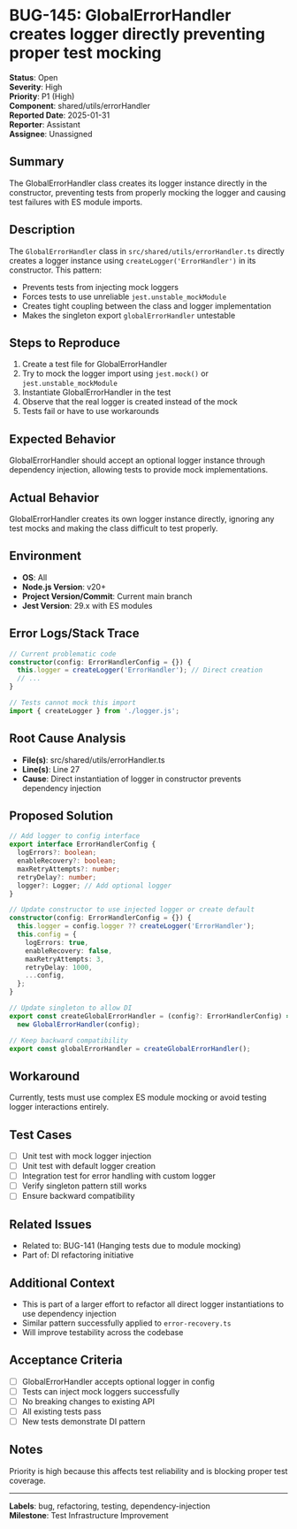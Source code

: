 # BUG-145: GlobalErrorHandler creates logger directly preventing proper test mocking

**Status**: Open  
**Severity**: High  
**Priority**: P1 (High)  
**Component**: shared/utils/errorHandler  
**Reported Date**: 2025-01-31  
**Reporter**: Assistant  
**Assignee**: Unassigned

## Summary

The GlobalErrorHandler class creates its logger instance directly in the constructor, preventing tests from properly mocking the logger and causing test failures with ES module imports.

## Description

The `GlobalErrorHandler` class in `src/shared/utils/errorHandler.ts` directly creates a logger instance using `createLogger('ErrorHandler')` in its constructor. This pattern:

- Prevents tests from injecting mock loggers
- Forces tests to use unreliable `jest.unstable_mockModule` 
- Creates tight coupling between the class and logger implementation
- Makes the singleton export `globalErrorHandler` untestable

## Steps to Reproduce

1. Create a test file for GlobalErrorHandler
2. Try to mock the logger import using `jest.mock()` or `jest.unstable_mockModule`
3. Instantiate GlobalErrorHandler in the test
4. Observe that the real logger is created instead of the mock
5. Tests fail or have to use workarounds

## Expected Behavior

GlobalErrorHandler should accept an optional logger instance through dependency injection, allowing tests to provide mock implementations.

## Actual Behavior

GlobalErrorHandler creates its own logger instance directly, ignoring any test mocks and making the class difficult to test properly.

## Environment

- **OS**: All
- **Node.js Version**: v20+
- **Project Version/Commit**: Current main branch
- **Jest Version**: 29.x with ES modules

## Error Logs/Stack Trace

```typescript
// Current problematic code
constructor(config: ErrorHandlerConfig = {}) {
  this.logger = createLogger('ErrorHandler'); // Direct creation
  // ...
}

// Tests cannot mock this import
import { createLogger } from './logger.js';
```

## Root Cause Analysis

- **File(s)**: src/shared/utils/errorHandler.ts
- **Line(s)**: Line 27
- **Cause**: Direct instantiation of logger in constructor prevents dependency injection

## Proposed Solution

```typescript
// Add logger to config interface
export interface ErrorHandlerConfig {
  logErrors?: boolean;
  enableRecovery?: boolean;
  maxRetryAttempts?: number;
  retryDelay?: number;
  logger?: Logger; // Add optional logger
}

// Update constructor to use injected logger or create default
constructor(config: ErrorHandlerConfig = {}) {
  this.logger = config.logger ?? createLogger('ErrorHandler');
  this.config = {
    logErrors: true,
    enableRecovery: false,
    maxRetryAttempts: 3,
    retryDelay: 1000,
    ...config,
  };
}

// Update singleton to allow DI
export const createGlobalErrorHandler = (config?: ErrorHandlerConfig) => 
  new GlobalErrorHandler(config);

// Keep backward compatibility
export const globalErrorHandler = createGlobalErrorHandler();
```

## Workaround

Currently, tests must use complex ES module mocking or avoid testing logger interactions entirely.

## Test Cases

- [ ] Unit test with mock logger injection
- [ ] Unit test with default logger creation
- [ ] Integration test for error handling with custom logger
- [ ] Verify singleton pattern still works
- [ ] Ensure backward compatibility

## Related Issues

- Related to: BUG-141 (Hanging tests due to module mocking)
- Part of: DI refactoring initiative

## Additional Context

- This is part of a larger effort to refactor all direct logger instantiations to use dependency injection
- Similar pattern successfully applied to `error-recovery.ts`
- Will improve testability across the codebase

## Acceptance Criteria

- [ ] GlobalErrorHandler accepts optional logger in config
- [ ] Tests can inject mock loggers successfully
- [ ] No breaking changes to existing API
- [ ] All existing tests pass
- [ ] New tests demonstrate DI pattern

## Notes

Priority is high because this affects test reliability and is blocking proper test coverage.

---

**Labels**: bug, refactoring, testing, dependency-injection  
**Milestone**: Test Infrastructure Improvement